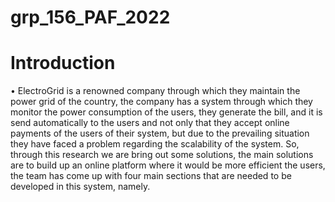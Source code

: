 # grp_156_PAF_2022
# Introduction

•	ElectroGrid is a renowned company through which they maintain the power grid of the country, the company has a system through which they monitor the power consumption of the users, they generate the bill, and it is send automatically to the users and not only that they accept online payments of the users of their system, but due to the prevailing situation they have faced a problem regarding the scalability of the system. So, through this research we are bring out some solutions, the main solutions are to build up an online platform where it would be more efficient the users, the team has come up with four main sections that are needed to be developed in this system, namely.
